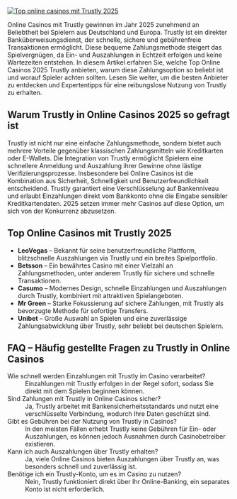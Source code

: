 [![Top online casinos mit Trustly 2025](https://123-caf.pages.dev/gitsignup.png)](https://vrmoo.ru/Bt82HjjY)

<p>Online Casinos mit Trustly gewinnen im Jahr 2025 zunehmend an Beliebtheit bei Spielern aus Deutschland und Europa. Trustly ist ein direkter Banküberweisungsdienst, der schnelle, sichere und gebührenfreie Transaktionen ermöglicht. Diese bequeme Zahlungsmethode steigert das Spielvergnügen, da Ein- und Auszahlungen in Echtzeit erfolgen und keine Wartezeiten entstehen. In diesem Artikel erfahren Sie, welche Top Online Casinos 2025 Trustly anbieten, warum diese Zahlungsoption so beliebt ist und worauf Spieler achten sollten. Lesen Sie weiter, um die besten Anbieter zu entdecken und Expertentipps für eine reibungslose Nutzung von Trustly zu erhalten.</p>  <h2>Warum Trustly in Online Casinos 2025 so gefragt ist</h2> <p>Trustly ist nicht nur eine einfache Zahlungsmethode, sondern bietet auch mehrere Vorteile gegenüber klassischen Zahlungsmitteln wie Kreditkarten oder E-Wallets. Die Integration von Trustly ermöglicht Spielern eine schnellere Anmeldung und Auszahlung ihrer Gewinne ohne lästige Verifizierungsprozesse. Insbesondere bei Online Casinos ist die Kombination aus Sicherheit, Schnelligkeit und Benutzerfreundlichkeit entscheidend. Trustly garantiert eine Verschlüsselung auf Bankenniveau und erlaubt Einzahlungen direkt vom Bankkonto ohne die Eingabe sensibler Kreditkartendaten. 2025 setzen immer mehr Casinos auf diese Option, um sich von der Konkurrenz abzusetzen.</p>  <h2>Top Online Casinos mit Trustly 2025</h2> <ul>   <li><strong>LeoVegas</strong> – Bekannt für seine benutzerfreundliche Plattform, blitzschnelle Auszahlungen via Trustly und ein breites Spielportfolio.</li>   <li><strong>Betsson</strong> – Ein bewährtes Casino mit einer Vielzahl an Zahlungsmethoden, unter anderem Trustly für sichere und schnelle Transaktionen.</li>   <li><strong>Casumo</strong> – Modernes Design, schnelle Einzahlungen und Auszahlungen durch Trustly, kombiniert mit attraktiven Spielangeboten.</li>   <li><strong>Mr Green</strong> – Starke Fokussierung auf sichere Zahlungen, mit Trustly als bevorzugte Methode für sofortige Transfers.</li>   <li><strong>Unibet</strong> – Große Auswahl an Spielen und eine zuverlässige Zahlungsabwicklung über Trustly, sehr beliebt bei deutschen Spielern.</li> </ul>  <h2>FAQ – Häufig gestellte Fragen zu Trustly in Online Casinos</h2> <dl>   <dt>Wie schnell werden Einzahlungen mit Trustly im Casino verarbeitet?</dt>   <dd>Einzahlungen mit Trustly erfolgen in der Regel sofort, sodass Sie direkt mit dem Spielen beginnen können.</dd>    <dt>Sind Zahlungen mit Trustly in Online Casinos sicher?</dt>   <dd>Ja, Trustly arbeitet mit Bankensicherheitsstandards und nutzt eine verschlüsselte Verbindung, wodurch Ihre Daten geschützt sind.</dd>    <dt>Gibt es Gebühren bei der Nutzung von Trustly in Casinos?</dt>   <dd>In den meisten Fällen erhebt Trustly keine Gebühren für Ein- oder Auszahlungen, es können jedoch Ausnahmen durch Casinobetreiber existieren.</dd>    <dt>Kann ich auch Auszahlungen über Trustly erhalten?</dt>   <dd>Ja, viele Online Casinos bieten Auszahlungen über Trustly an, was besonders schnell und zuverlässig ist.</dd>    <dt>Benötige ich ein Trustly-Konto, um es im Casino zu nutzen?</dt>   <dd>Nein, Trustly funktioniert direkt über Ihr Online-Banking, ein separates Konto ist nicht erforderlich.</dd> </dl>